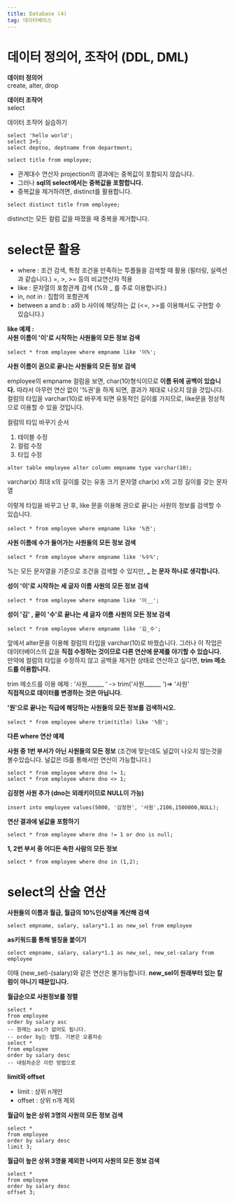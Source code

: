 ```yaml
---
title: Database (4)
tag: 데이터베이스
---
```


# 데이터 정의어, 조작어 (DDL, DML)
**데이터 정의어**   
create, alter, drop

**데이터 조작어**    
select

데이터 조작어 실습하기
```
select 'hello world';
select 3+5;
select deptno, deptname from department;

select title from employee;
```
* 관계대수 연산자 projection의 결과에는 중복값이 포함되지 않습니다.
* 그러나 **sql의 select에서는 중복값을 포함합니다.**
* 중복값을 제거하려면, distinct를 활용합니다.

```
select distinct title from employee;
```
distinct는 모든 컬럼 값을 따졌을 때 중복을 제거합니다.

# select문 활용
* where : 조건 검색, 특정 조건을 만족하는 투플들을 검색할 때 활용 (필터링, 실렉션과 같습니다.) =, >, >= 등의 비교연산자 적용
* like : 문자열의 포함관계 검색 (%와 _ 를 주로 이용합니다.)
* in, not in : 집합의 포함관계
* between a and b : a와 b 사이에 해당하는 값 (<=, >=를 이용해서도 구현할 수 있습니다.)

**like 예제 :**     
**사원 이름이 '이'로 시작하는 사원들의 모든 정보 검색**   
```
select * from employee where empname like '이%';
```
**사원 이름이 권으로 끝나는 사원들의 모든 정보 검색**   

employee의 empname 컬럼을 보면, char(10)형식이므로 **이름 뒤에 공백이 있습니다.** 따라서 아무런 연산 없이 '%권'을 하게 되면, 결과가 제대로 나오지 않을 것입니다.     
컬럼의 타입을 varchar(10)로 바꾸게 되면 유동적인 길이를 가지므로, like문을 정상적으로 이용할 수 있을 것입니다.

컬럼의 타입 바꾸기 순서
1. 테이블 수정
2. 컬럼 수정
3. 타입 수정

```
alter table employee alter column empname type varchar(10);
```
varchar(x) 최대 x의 길이를 갖는 유동 크기 문자열
char(x) x의 고정 길이를 갖는 문자열

이렇게 타입을 바꾸고 난 후, like 문을 이용해 권으로 끝나는 사원의 정보를 검색할 수 있습니다.
```
select * from employee where empname like '%권';
```
**사원 이름에 수가 들어가는 사원들의 모든 정보 검색**     
```
select * from employee where empname like '%수%';
```
%는 모든 문자열을 기준으로 조건을 검색할 수 있지만,  **_ 는 문자 하나로 생각합니다.**    

**성이 '이'로 시작하는 세 글자 이름 사원의 모든 정보 검색**
```
select * from employee where empname like '이__';
```
**성이 '김' , 끝이 '수'로 끝나는 세 글자 이름 사원의 모든 정보 검색**   
```
select * from employee where empname like '김_수';
```

앞에서 alter문을 이용해 컬럼의 타입을 varchar(10)로 바꿨습니다. 그러나 이 작업은 데이터베이스의 값을 **직접 수정하는 것이므로 다른 연산에 문제를 야기할 수 있습니다.** 만약에 컬럼의 타입을 수정하지 않고 공백을 제거한 상태로 연산하고 싶다면, **trim 메소드를 이용합니다.**

trim 메소드를 이용 예제 : '사원______ ' -> trim('사원______  ')=> '사원'    
**직접적으로 데이터를 변경하는 것은 아닙니다.**

**'원'으로 끝나는 직급에 해당하는 사원들의 모든 정보를 검색하시오.**  
```
select * from employee where trim(title) like '%원';
```

**다른 where 연산 예제**   

**사원 중 1번 부서가 아닌 사원들의 모든 정보** (조건에 맞는데도 널값이 나오지 않는것을 볼수있습니다. 널값은 IS를 통해서만 연산이 가능합니다.)
```
select * from employee where dno != 1;
select * from employee where dno <> 1;
```

**김정현 사원 추가 (dno는 외래키이므로 NULL이 가능)**
```
insert into employee values(5000, '김정현', '사원',2106,1500000,NULL);
```

**연산 결과에 널값을 포함하기**
```
select * from employee where dno != 1 or dno is null;
```

**1, 2번 부서 중 어디든 속한 사람의 모든 정보**
```
select * from employee where dno in (1,2);
```
# select의 산술 연산

**사원들의 이름과 월급, 월급의 10%인상액을 계산해 검색**
```
select empname, salary, salary*1.1 as new_sel from employee
```
**as키워드를 통해 별칭을 붙이기**
```
select empname, salary, salary*1.1 as new_sel, new_sel-salary from employee
```
이때 (new_sel)-(salary)와 같은 연산은 불가능합니다. **new_sel이 원래부터 있는 칼럼이 아니기 때문입니다.**

**월급순으로 사원정보를 정렬**
```
select *
from employee
order by salary asc
-- 원래는 asc가 없어도 됩니다.
-- order by는 정렬. 기본은 오름차순
select *
from employee
order by salary desc
-- 내림차순은 이런 방법으로
```

**limit와 offset**   
* limit : 상위 n개만
* offset : 상위 n개 제외

**월급이 높은 상위 3명의 사원의 모든 정보 검색**
```
select *
from employee
order by salary desc
limit 3;
```
**월급이 높은 상위 3명을 제외한 나머지 사원의 모든 정보 검색**
```
select *
from employee
order by salary desc
offset 3;
```
